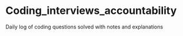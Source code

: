# Coding_interviews_accountability
Daily log of coding questions solved with notes and explanations 
